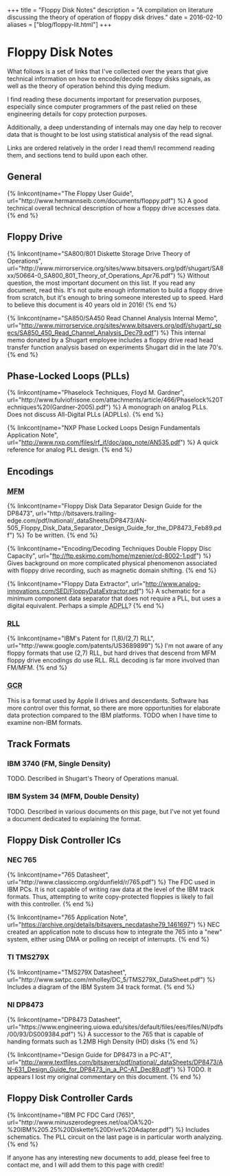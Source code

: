 +++
title = "Floppy Disk Notes"
description = "A compilation on literature discussing the theory of operation of floppy disk drives."
date = 2016-02-10
aliases = ["blog/floppy-lit.html"]
+++

# Floppy Disk Notes
What follows is a set of links that I've collected over the years that
give technical information on how to encode/decode floppy disks signals, as
well as the theory of operation behind this dying medium.

I find reading these documents important for preservation purposes,
especially since computer programmers of the past relied on these engineering
details for copy protection purposes.

Additionally, a deep understanding of internals may one day help to recover
data that is thought to be lost using statistical analysis of the read signal.

Links are ordered relatively in the order I read them/I recommend reading
them, and sections tend to build upon each other.

## General
<dl>
{% linkcont(name="The Floppy User Guide", url="http://www.hermannseib.com/documents/floppy.pdf") %}
A good technical overall technical description of how a floppy drive accesses
data.
{% end %}
</dl>

## Floppy Drive
<dl>
{% linkcont(name="SA800/801 Diskette Storage Drive Theory of Operations", url="http://www.mirrorservice.org/sites/www.bitsavers.org/pdf/shugart/SA8xx/50664-0_SA800_801_Theory_of_Operations_Apr76.pdf") %}
Without question, the most important document on this list.
If you read any document, read this. It's not quite enough information
to build a floppy drive from scratch, but it's enough to bring someone
interested up to speed. Hard to believe this document is 40 years old in 2016!
{% end %}

{% linkcont(name="SA850/SA450 Read Channel Analysis Internal Memo", url="http://www.mirrorservice.org/sites/www.bitsavers.org/pdf/shugart/_specs/SA850_450_Read_Channel_Analysis_Dec79.pdf") %}
This internal memo donated by a Shugart employee includes a
floppy drive read head transfer function analysis based on experiments
Shugart did in the late 70's.
{% end %}
</dl>

## Phase-Locked Loops (PLLs)
<dl>
{% linkcont(name="Phaselock Techniques, Floyd M. Gardner", url="http://www.fulviofrisone.com/attachments/article/466/Phaselock%20Techniques%20(Gardner-2005).pdf") %}
A monograph on analog PLLs. Does not discuss All-Digital PLLs (ADPLLs).
{% end %}

{% linkcont(name="NXP Phase Locked Loops Design Fundamentals Application Note", url="http://www.nxp.com/files/rf_if/doc/app_note/AN535.pdf") %}
A quick reference for analog PLL design.
{% end %}
</dl>

## Encodings
<h3><abbr title="Modified Frequency Modulation">MFM</abbr></h3>
<dl>
{% linkcont(name="Floppy Disk Data Separator Design Guide for the DP8473", url="http://bitsavers.trailing-edge.com/pdf/national/_dataSheets/DP8473/AN-505_Floppy_Disk_Data_Separator_Design_Guide_for_the_DP8473_Feb89.pdf") %}
To be written.
{% end %}

{% linkcont(name="Encoding/Decoding Techniques Double Floppy Disc Capacity", url="ftp://ftp.eskimo.com/home/mzenier/cd-8002-1.pdf") %}
Gives background on more complicated physical phenomenon associated with floppy drive recording, such as magnetic domain shifting.
{% end %}

{% linkcont(name="Floppy Data Extractor", url="http://www.analog-innovations.com/SED/FloppyDataExtractor.pdf") %}
A schematic for a minimum component data separator that does not require a
PLL, but uses a digital equivalent. Perhaps a simple <abbr title="All Digital
Phase-Locked Loop">ADPLL</abbr>?
{% end %}
</dl>

<h3><abbr title="Run-Length Limited">RLL</abbr></h3>
<dl>
{% linkcont(name="IBM's Patent for (1,8)/(2,7) RLL", url="http://www.google.com/patents/US3689899") %}
I'm not aware of any floppy formats that use (2,7) RLL, but hard drives
that descend from MFM floppy drive encodings do use RLL. RLL decoding is far
more involved than FM/MFM.
{% end %}
</dl>

<h3><abbr title="Group Code Recording">GCR</abbr></h3>
This is a format used by Apple II drives and descendants. Software has
more control over this format, so there are more opportunities for
elaborate data protection compared to the IBM platforms. TODO when I have
time to examine non-IBM formats.

## Track Formats
### IBM 3740 (FM, Single Density)
TODO. Described in Shugart's Theory of Operations manual.

### IBM System 34 (MFM, Double Density)
TODO. Described in various documents on this page, but I've not yet found
a document dedicated to explaining the format.

## Floppy Disk Controller ICs
### NEC 765
<dl>
{% linkcont(name="765 Datasheet", url="http://www.classiccmp.org/dunfield/r/765.pdf") %}
The FDC used in IBM PCs. It is not capable of writing raw data at the level
of the IBM track formats. Thus, attempting to write copy-protected floppies
is likely to fail with this controller.
{% end %}

{% linkcont(name="765 Application Note", url="https://archive.org/details/bitsavers_necdatashe79_1461697") %}
NEC created an application note to discuss how to integrate the 765 into a
"new" system, either using DMA or polling on receipt of interrupts.
{% end %}
</dl>

### TI TMS279X</h3>
<dl>
{% linkcont(name="TMS279X Datasheet", url="http://www.swtpc.com/mholley/DC_5/TMS279X_DataSheet.pdf") %}
Includes a diagram of the IBM System 34 track format.
{% end %}
</dl>

<h3>NI DP8473</h3>
<dl>
{% linkcont(name="DP8473 Datasheet", url="https://www.engineering.uiowa.edu/sites/default/files/ees/files/NI/pdfs/00/93/DS009384.pdf") %}
A successor to the 765 that is capable of handing formats such as 1.2MB High
Density (HD) disks
{% end %}

{% linkcont(name="Design Guide for DP8473 in a PC-AT", url="http://www.textfiles.com/bitsavers/pdf/national/_dataSheets/DP8473/AN-631_Design_Guide_for_DP8473_in_a_PC-AT_Dec89.pdf") %}
TODO. It appears I lost my original commentary on this document.
{% end %}
</dl>

## Floppy Disk Controller Cards
<dl>
{% linkcont(name="IBM PC FDC Card (765)", url="http://www.minuszerodegrees.net/oa/OA%20-%20IBM%205.25%20Diskette%20Drive%20Adapter.pdf") %}
Includes schematics. The PLL circuit on the last page is in particular worth
analyzing.
{% end %}
</dl>

If anyone has any interesting new documents to add, please feel free
to contact me, and I will add them to this page with credit!
